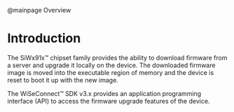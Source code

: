@mainpage Overview

# Introduction

The SiWx91x™ chipset family provides the ability to download firmware from a server and upgrade it locally on the device. The downloaded firmware image is moved into the executable region of memory and the device is reset to boot it up with the new image.

The WiSeConnect™ SDK v3.x provides an application programming interface (API) to access the firmware upgrade features of the device.
